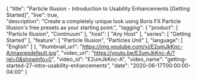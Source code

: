 {
  "title": "Particle Illusion - Introduction to Usability Enhancements [Getting Started]",
  "live": true,  
  "description": "Create a completely unique look using Boris FX Particle Illusion's free presets as your starting point.",
  "tagging": {
    "product": [
      "Particle Illusion",
      "Continuum"
    ],
    "host": [
      "Any Host"
    ],
    "series": [
      "Getting Started"
    ],
    "feature": [
      "Particle Illusion",
      "Particles Unit"
    ],
    "language": [
      "English"
    ]
  },
  "thumbnail_url": "https://img.youtube.com/vi/E2umJkKnc-A/maxresdefault.jpg",
  "video_url": "https://youtu.be/E2umJkKnc-A/?rel=0&showinfo=0",
  "video_id": "E2umJkKnc-A",
  "video_name": "getting-started-27-intro-usability-enhancements",
  "date": "2020-06-17T00:00:00-04:00"
}
